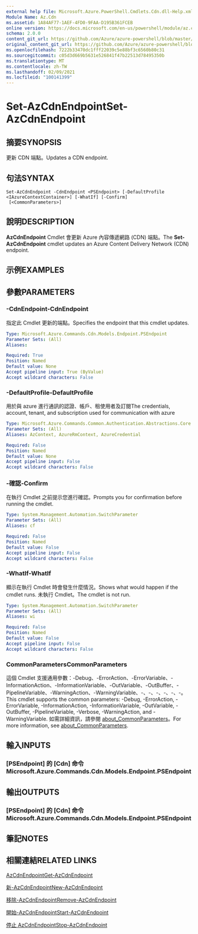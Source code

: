```yaml
---
external help file: Microsoft.Azure.PowerShell.Cmdlets.Cdn.dll-Help.xml
Module Name: Az.Cdn
ms.assetid: 1A84AF77-1AEF-4FD0-9FAA-D195B361FCEB
online version: https://docs.microsoft.com/en-us/powershell/module/az.cdn/set-azcdnendpoint
schema: 2.0.0
content_git_url: https://github.com/Azure/azure-powershell/blob/master/src/Cdn/Cdn/help/Set-AzCdnEndpoint.md
original_content_git_url: https://github.com/Azure/azure-powershell/blob/master/src/Cdn/Cdn/help/Set-AzCdnEndpoint.md
ms.openlocfilehash: 7222b33470dc1fff22039c5e88bf3c6560b80c31
ms.sourcegitcommit: c05d3d669b5631e526841f47b22513d78495350b
ms.translationtype: MT
ms.contentlocale: zh-TW
ms.lasthandoff: 02/09/2021
ms.locfileid: "100141399"
---
```

# <span data-ttu-id="ba025-101">Set-AzCdnEndpoint</span><span class="sxs-lookup"><span data-stu-id="ba025-101">Set-AzCdnEndpoint</span></span>

## <span data-ttu-id="ba025-102">摘要</span><span class="sxs-lookup"><span data-stu-id="ba025-102">SYNOPSIS</span></span>
<span data-ttu-id="ba025-103">更新 CDN 端點。</span><span class="sxs-lookup"><span data-stu-id="ba025-103">Updates a CDN endpoint.</span></span>

## <span data-ttu-id="ba025-104">句法</span><span class="sxs-lookup"><span data-stu-id="ba025-104">SYNTAX</span></span>

```
Set-AzCdnEndpoint -CdnEndpoint <PSEndpoint> [-DefaultProfile <IAzureContextContainer>] [-WhatIf] [-Confirm]
 [<CommonParameters>]
```

## <span data-ttu-id="ba025-105">說明</span><span class="sxs-lookup"><span data-stu-id="ba025-105">DESCRIPTION</span></span>
<span data-ttu-id="ba025-106">**AzCdnEndpoint** Cmdlet 會更新 Azure 內容傳遞網路 (CDN) 端點。</span><span class="sxs-lookup"><span data-stu-id="ba025-106">The **Set-AzCdnEndpoint** cmdlet updates an Azure Content Delivery Network (CDN) endpoint.</span></span>

## <span data-ttu-id="ba025-107">示例</span><span class="sxs-lookup"><span data-stu-id="ba025-107">EXAMPLES</span></span>

## <span data-ttu-id="ba025-108">參數</span><span class="sxs-lookup"><span data-stu-id="ba025-108">PARAMETERS</span></span>

### <span data-ttu-id="ba025-109">-CdnEndpoint</span><span class="sxs-lookup"><span data-stu-id="ba025-109">-CdnEndpoint</span></span>
<span data-ttu-id="ba025-110">指定此 Cmdlet 更新的端點。</span><span class="sxs-lookup"><span data-stu-id="ba025-110">Specifies the endpoint that this cmdlet updates.</span></span>

```yaml
Type: Microsoft.Azure.Commands.Cdn.Models.Endpoint.PSEndpoint
Parameter Sets: (All)
Aliases:

Required: True
Position: Named
Default value: None
Accept pipeline input: True (ByValue)
Accept wildcard characters: False
```

### <span data-ttu-id="ba025-111">-DefaultProfile</span><span class="sxs-lookup"><span data-stu-id="ba025-111">-DefaultProfile</span></span>
<span data-ttu-id="ba025-112">用於與 azure 進行通訊的認證、帳戶、租使用者及訂閱</span><span class="sxs-lookup"><span data-stu-id="ba025-112">The credentials, account, tenant, and subscription used for communication with azure</span></span>

```yaml
Type: Microsoft.Azure.Commands.Common.Authentication.Abstractions.Core.IAzureContextContainer
Parameter Sets: (All)
Aliases: AzContext, AzureRmContext, AzureCredential

Required: False
Position: Named
Default value: None
Accept pipeline input: False
Accept wildcard characters: False
```

### <span data-ttu-id="ba025-113">-確認</span><span class="sxs-lookup"><span data-stu-id="ba025-113">-Confirm</span></span>
<span data-ttu-id="ba025-114">在執行 Cmdlet 之前提示您進行確認。</span><span class="sxs-lookup"><span data-stu-id="ba025-114">Prompts you for confirmation before running the cmdlet.</span></span>

```yaml
Type: System.Management.Automation.SwitchParameter
Parameter Sets: (All)
Aliases: cf

Required: False
Position: Named
Default value: False
Accept pipeline input: False
Accept wildcard characters: False
```

### <span data-ttu-id="ba025-115">-WhatIf</span><span class="sxs-lookup"><span data-stu-id="ba025-115">-WhatIf</span></span>
<span data-ttu-id="ba025-116">顯示在執行 Cmdlet 時會發生什麼情況。</span><span class="sxs-lookup"><span data-stu-id="ba025-116">Shows what would happen if the cmdlet runs.</span></span>
<span data-ttu-id="ba025-117">未執行 Cmdlet。</span><span class="sxs-lookup"><span data-stu-id="ba025-117">The cmdlet is not run.</span></span>

```yaml
Type: System.Management.Automation.SwitchParameter
Parameter Sets: (All)
Aliases: wi

Required: False
Position: Named
Default value: False
Accept pipeline input: False
Accept wildcard characters: False
```

### <span data-ttu-id="ba025-118">CommonParameters</span><span class="sxs-lookup"><span data-stu-id="ba025-118">CommonParameters</span></span>
<span data-ttu-id="ba025-119">這個 Cmdlet 支援通用參數：-Debug、-ErrorAction、-ErrorVariable、-InformationAction、-InformationVariable、-OutVariable、-OutBuffer、-PipelineVariable、-WarningAction、-WarningVariable、-、-、-、-、-、-。</span><span class="sxs-lookup"><span data-stu-id="ba025-119">This cmdlet supports the common parameters: -Debug, -ErrorAction, -ErrorVariable, -InformationAction, -InformationVariable, -OutVariable, -OutBuffer, -PipelineVariable, -Verbose, -WarningAction, and -WarningVariable.</span></span> <span data-ttu-id="ba025-120">如需詳細資訊，請參閱 [about_CommonParameters](http://go.microsoft.com/fwlink/?LinkID=113216)。</span><span class="sxs-lookup"><span data-stu-id="ba025-120">For more information, see [about_CommonParameters](http://go.microsoft.com/fwlink/?LinkID=113216).</span></span>

## <span data-ttu-id="ba025-121">輸入</span><span class="sxs-lookup"><span data-stu-id="ba025-121">INPUTS</span></span>

### <span data-ttu-id="ba025-122">[PSEndpoint] 的 [Cdn] 命令</span><span class="sxs-lookup"><span data-stu-id="ba025-122">Microsoft.Azure.Commands.Cdn.Models.Endpoint.PSEndpoint</span></span>

## <span data-ttu-id="ba025-123">輸出</span><span class="sxs-lookup"><span data-stu-id="ba025-123">OUTPUTS</span></span>

### <span data-ttu-id="ba025-124">[PSEndpoint] 的 [Cdn] 命令</span><span class="sxs-lookup"><span data-stu-id="ba025-124">Microsoft.Azure.Commands.Cdn.Models.Endpoint.PSEndpoint</span></span>

## <span data-ttu-id="ba025-125">筆記</span><span class="sxs-lookup"><span data-stu-id="ba025-125">NOTES</span></span>

## <span data-ttu-id="ba025-126">相關連結</span><span class="sxs-lookup"><span data-stu-id="ba025-126">RELATED LINKS</span></span>

[<span data-ttu-id="ba025-127">AzCdnEndpoint</span><span class="sxs-lookup"><span data-stu-id="ba025-127">Get-AzCdnEndpoint</span></span>](./Get-AzCdnEndpoint.md)

[<span data-ttu-id="ba025-128">新-AzCdnEndpoint</span><span class="sxs-lookup"><span data-stu-id="ba025-128">New-AzCdnEndpoint</span></span>](./New-AzCdnEndpoint.md)

[<span data-ttu-id="ba025-129">移除-AzCdnEndpoint</span><span class="sxs-lookup"><span data-stu-id="ba025-129">Remove-AzCdnEndpoint</span></span>](./Remove-AzCdnEndpoint.md)

[<span data-ttu-id="ba025-130">開始-AzCdnEndpoint</span><span class="sxs-lookup"><span data-stu-id="ba025-130">Start-AzCdnEndpoint</span></span>](./Start-AzCdnEndpoint.md)

[<span data-ttu-id="ba025-131">停止 AzCdnEndpoint</span><span class="sxs-lookup"><span data-stu-id="ba025-131">Stop-AzCdnEndpoint</span></span>](./Stop-AzCdnEndpoint.md)


